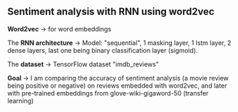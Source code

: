 ## Sentiment analysis with RNN using word2vec 

<b>Word2vec</b> -> for word embeddings<br>

The <b> RNN architecture</b> -> Model: "sequential", 1 masking layer, 1 lstm layer, 2 dense layers, last one being binary classification layer (sigmoid).<br>

The <b>dataset</b> -> TensorFlow dataset "imdb_reviews"<br>

<b> Goal </b> -> I am comparing the accuracy of sentiment analysis (a movie review being positive or negative) on 
reviews embedded with word2vec, and later with pre-trained embeddings from glove-wiki-gigaword-50 (transfer learning)<br>


